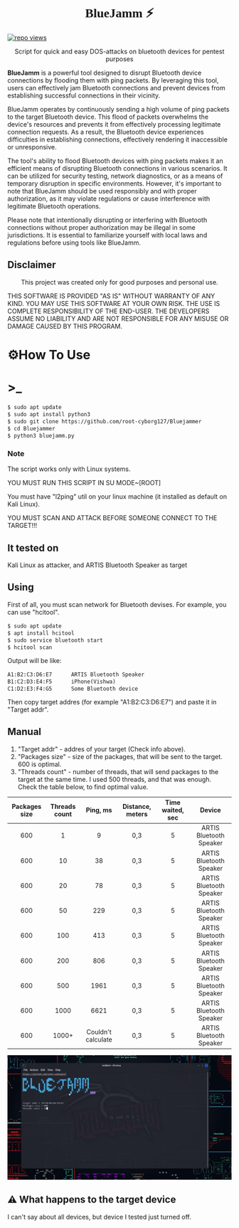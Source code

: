 

<h1 style="font-family: cursive;" align="center">BlueJamm ⚡ </h1>  <a target="_blank" rel="noopener noreferrer" href="https://camo.githubusercontent.com/e92d3b4c5675f9defea3d4a4e14aad8a9002a4a887ea2fa3d93d87ea8d4cc4fe/68747470733a2f2f6672657368696465612e636f6d2f6a6f6e61682f6170702f73696d706c652d766965772d636f756e746572"><img title="repo views" src="https://camo.githubusercontent.com/e92d3b4c5675f9defea3d4a4e14aad8a9002a4a887ea2fa3d93d87ea8d4cc4fe/68747470733a2f2f6672657368696465612e636f6d2f6a6f6e61682f6170702f73696d706c652d766965772d636f756e746572" data-canonical-src="https://freshidea.com/jonah/app/simple-view-counter" style="max-width: 100%;"></a>

<p align="center">Script for quick and easy DOS-attacks on bluetooth devices for pentest purposes</p>

<b>BlueJamm</b> is a powerful tool designed to disrupt Bluetooth device connections by flooding them with ping packets. By leveraging this tool, users can effectively jam Bluetooth connections and prevent devices from establishing successful connections in their vicinity.

BlueJamm operates by continuously sending a high volume of ping packets to the target Bluetooth device. This flood of packets overwhelms the device's resources and prevents it from effectively processing legitimate connection requests. As a result, the Bluetooth device experiences difficulties in establishing connections, effectively rendering it inaccessible or unresponsive.

The tool's ability to flood Bluetooth devices with ping packets makes it an efficient means of disrupting Bluetooth connections in various scenarios. It can be utilized for security testing, network diagnostics, or as a means of temporary disruption in specific environments. However, it's important to note that BlueJamm should be used responsibly and with proper authorization, as it may violate regulations or cause interference with legitimate Bluetooth operations.

Please note that intentionally disrupting or interfering with Bluetooth connections without proper authorization may be illegal in some jurisdictions. It is essential to familiarize yourself with local laws and regulations before using tools like BlueJamm.



## Disclaimer
<p align="center">This project was created only for good purposes and personal use.</p>

THIS SOFTWARE IS PROVIDED "AS IS" WITHOUT WARRANTY OF ANY KIND. YOU MAY USE THIS SOFTWARE AT YOUR OWN RISK. THE USE IS COMPLETE RESPONSIBILITY OF THE END-USER. THE DEVELOPERS ASSUME NO LIABILITY AND ARE NOT RESPONSIBLE FOR ANY MISUSE OR DAMAGE CAUSED BY THIS PROGRAM.

# ⚙️How To Use

#  >_     

```
$ sudo apt update
$ sudo apt install python3
$ sudo git clone https://github.com/root-cyborg127/Bluejammer
$ cd Bluejammer
$ python3 bluejamm.py
```
### Note
<p>The script works only with Linux systems.</p>
<p>YOU MUST RUN THIS SCRIPT IN SU MODE~[ROOT]</p>
<p>You must have "l2ping" util on your linux machine (it installed as default on Kali Linux).</p>
<p>YOU MUST SCAN AND ATTACK BEFORE SOMEONE CONNECT TO THE TARGET!!!</p>


## It tested on
Kali Linux as attacker, and ARTIS Bluetooth Speaker as target

## Using
<p>First of all, you must scan network for Bluetooth devises. For example, you can use "hcitool".</p>

```
$ sudo apt update
$ apt install hcitool
$ sudo service bluetooth start
$ hcitool scan
```
<p>Output will be like:</p>

```
A1:B2:C3:D6:E7      ARTIS Bluetooth Speaker
B1:C2:D3:E4:F5      iPhone(Vishwa)
C1:D2:E3:F4:G5      Some Bluetooth device
```
<p>Then copy target addres (for example "A1:B2:C3:D6:E7") and paste it in "Target addr".</p>

## Manual

1. "Target addr" - addres of your target (Check info above).
2. "Packages size" - size of the packages, that will be sent to the target. 600 is optimal.
3. "Threads count" - number of threads, that will send packages to the target at the same time. I used 500 threads, and that was enough. Check the table below, to find optimal value.

|  Packages size | Threads count| Ping, ms  | Distance, meters | Time waited, sec  | Device |
|:--------------:|:-----: |:------------:|:--------------------:|:----------------:|:------:|
|  600           | 1       | 9           |0,3                   |           5      |ARTIS Bluetooth Speaker|
|  600           | 10      | 38          |0,3                   |           5      |ARTIS Bluetooth Speaker|
|  600           | 20      | 78          |0,3                   |           5      |ARTIS Bluetooth Speaker|
|  600           | 50      | 229         |0,3                   |           5      |ARTIS Bluetooth Speaker|
|  600           | 100     | 413         |0,3                   |           5      |ARTIS Bluetooth Speaker|
|  600           | 200     | 806         |0,3                   |           5      |ARTIS Bluetooth Speaker|
|  600           | 500     | 1961        |0,3                   |           5      |ARTIS Bluetooth Speaker|
|  600           | 1000    | 6621        |0,3                   |           5      |ARTIS Bluetooth Speaker|
|  600           | 1000+   | Couldn't calculate  |0,3           |           5      |ARTIS Bluetooth Speaker|


![screenshot](https://github.com/root-cyborg127/Bluejammer/blob/main/screenshots/screenshot.JPG )

## ⚠ What happens to the target device

<p>I can't say about all devices, but device I tested just turned off.</p>
